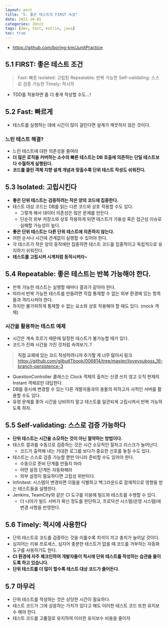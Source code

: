 ```yaml
---
layout: post
title: "5. 좋은 테스트의 FIRST 속성"
date: 2021-10-05
categories: JUnit
tags: [dev, test, kotlin, java]
toc: true
---
```


- https://github.com/boring-km/JunitPractice

## 5.1 FIRST: 좋은 테스트 조건

> Fast: 빠른
> Isolated: 고립된
> Repeatable: 반복 가능한
> Self-validating: 스스로 검증 가능한
> Timely: 적시의

- TDD를 적용하면 좀 더 좋게 작성할 수도...!

## 5.2 Fast: 빠르게
- 테스트를 실행하는 데에 시간이 많이 걸린다면 설계가 깨끗하지 않은 것이다.

### 느린 테스트 해결?
- 느린 테스트에 대한 의존성을 줄여라
- **더 많은 로직을 커버하는 소수의 빠른 테스트는 DB 호출에 의존하는 단일 테스트보다 수월하게 실행된다.**
- **코드를 클린 객체 지향 설계 개념과 맞출수록 단위 테스트 작성도 쉬워진다.**

## 5.3 Isolated: 고립시킨다
- **좋은 단위 테스트는 검증하려는 작은 양의 코드에 집중한다.**
- 테스트 대상 코드는 DB를 읽는 다른 코드와 상호 작용할 수도 있다.
    - 그렇게 해서 데이터 의존성은 많은 문제를 만든다.
    - 단순히 외부 저장소와 상호 작용하게 되면 테스트가 가용성 혹은 접근성 이슈로 실패할 가능성이 높다.
- **좋은 단위 테스트는 다른 단위 테스트에 의존하지 않는다.**
- 어떤 순서나 시간에 관계없이 실행할 수 있어야 한다.
- 각 테스트가 작은 양의 동작에만 집중하면 테스트 코드를 집중적이고 독립적으로 유지하기 쉬워진다.
- **테스트를 고립시켜 시계처럼 동작시켜라~**

## 5.4 Repeatable: 좋은 테스트는 반복 가능해야 한다.
- 반복 가능한 테스트는 실행할 때마다 결과가 같아야 한다.
- 따라서 반복 가능한 테스트를 만들려면 직접 통제할 수 없는 외부 환경에 있는 항목들과 격리시켜야 한다.
- 하지만 불가피하게 통제할 수 없는 요소와 상호 작용해야 할 때도 있다. (mock 객체)

### 시간을 활용하는 테스트 예제
- 시간은 계속 흐르기 때문에 일정한 테스트가 불가능할 때가 있다.
- 코드가 진짜 시간을 가진 것처럼 속여보기..?

> **직접 교재에 있는 코드 작성하려니까 추가할 게 너무 많아서 링크**
> https://github.com/gilbutITbook/006814/tree/master/iloveyouboss_16-branch-persistence-3

- QuestionController 클래스는 Clock 객체의 출처는 신경 쓰지 않고 오직 현재의 Instant 객체로만 대답한다.
- DB를 동시에 변경할 수 있는 다른 개발자들과의 충돌의 피하고자 사적인 서버를 활용할 수도 있다.
- 유령 문제를 좇아 시간을 낭비하지 말고 테스트를 일관되게 고립시켜서 반복 가능하도록 하자.

## 5.5 Self-validating: 스스로 검증 가능하다
- **단위 테스트는 시간을 소모하는 것이 아닌 절약하는 방법이다.**
- 테스트 결과를 수동으로 검증하는 것은 시간 소모적인 절차고 리스크가 늘어난다.
    - 코드가 출력해 내는 거대한 로그를 보다가 중요한 신호를 놓칠 수도 있다.
- 테스트는 스스로 검증 가능할 뿐만 아니라 준비할 수도 있어야 한다.
    - 수동으로 준비 단계를 만들지 마라
    - 어떤 설정 단계든 자동화해라
    - 외부 설정이 필요하다면 고립성 위반이다.
- Infinitest: 시스템이 변경되면 이들을 식별하고 백그라운드로 잠재적으로 영향을 받는 테스트들을 실행한다.
- Jenkins, TeamCity와 같은 CI 도구를 이용해 빌드와 테스트를 수행할 수 있다.
    - 더 나아가 빌드 서버가 확신 정도를 판단하고, 프로덕션 시스템(운영 시스템)에 변경 사항을 반영한다.

## 5.6 Timely: 적시에 사용한다
- 단위 테스트로 코드를 검증하는 것을 미룰수록 치석이 끼고 충치가 늘어날 것이다.
- 심지어는 리뷰 프로세스, 심지어 충분한 테스트가 없을 때 코드를 거부하는 자동화 도구를 사용하기도 한다.
- **CI 환경에 자주 체크인하여 개발자들이 적시에 단위 테스트를 작성하는 습관을 들이도록 하고 있습니다.**
- **단위 테스트를 더 많이 할수록 테스트 대상 코드가 줄어든다.**

## 5.7 마무리
- 단위 테스트를 작성하는 것은 상당한 시간이 필요하다.
- 테스트 코드가 그에 상응하는 가치가 있다고 해도 이러한 테스트 코드 또한 유지보수 해야 한다.
- 테스트 코드를 고품질로 유지하여 이러한 유지보수 비용을 줄이자
